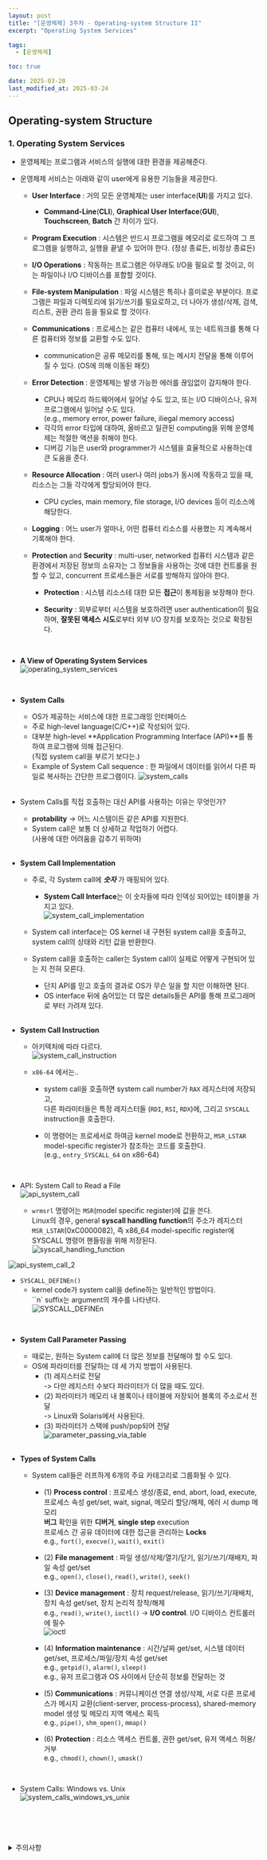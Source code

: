 ```yaml
---
layout: post
title: "[운영체제] 3주차 - Operating-system Structure II"
excerpt: "Operating System Services"

tags:
  - [운영체제]

toc: true

date: 2025-03-20
last_modified_at: 2025-03-24
---
```

## Operating-system Structure
### 1. Operating System Services  
- 운영체제는 프로그램과 서비스의 실행에 대한 환경을 제공해준다.  

- 운영체제 서비스는 아래와 같이 user에게 유용한 기능들을 제공한다.  
  - **User Interface** : 거의 모든 운영체제는 user interface(**UI**)를 가지고 있다.  
    - **Command-Line**(**CLI**), **Graphical User Interface**(**GUI**), **Touchscreen**, **Batch** 간 차이가 있다.  

  - **Program Execution** : 시스템은 반드시 프로그램을 메모리로 로드하여 그 프로그램을 실행하고, 실행을 끝낼 수 있어야 한다. (정상 종료든, 비정상 종료든)  

  - **I/O Operations** : 작동하는 프로그램은 아무래도 I/O을 필요로 할 것이고, 이는 파일이나 I/O 디바이스를 포함할 것이다.  

  - **File-system Manipulation** : 파일 시스템은 특히나 흥미로운 부분이다. 프로그램은 파일과 디렉토리에 읽기/쓰기를 필요로하고, 더 나아가 생성/삭제, 검색, 리스트, 권환 관리 등을 필요로 할 것이다.  

  - **Communications** : 프로세스는 같은 컴퓨터 내에서, 또는 네트워크를 통해 다른 컴퓨터와 정보를 교환할 수도 있다.  
    - communication은 공류 메모리를 통해, 또는 메시지 전달을 통해 이루어질 수 있다. (OS에 의해 이동된 패킷)  

  - **Error Detection** : 운영체제는 발생 가능한 에러를 끊임없이 감지해야 한다.  
    - CPU나 메모리 하드웨어에서 일어날 수도 있고, 또는 I/O 디바이스나, 유저 프로그램에서 일어날 수도 있다.  
    (e.g., memory error, power failure, iliegal memory access)  
    - 각각의 error 타입에 대하여, 올바르고 일관된 computing을 위해 운영체제는 적절한 액션을 취해야 한다.  
    - 디버깅 기능은 user와 programmer가 시스템을 효율적으로 사용하는데 큰 도움을 준다.  

  - **Resource Allocation** : 여러 user나 여러 jobs가 동시에 작동하고 있을 때, 리소스는 그들 각각에게 할당되어야 한다.  
    - CPU cycles, main memory, file storage, I/O devices 등이 리소스에 해당한다.  

  - **Logging** : 어느 user가 얼마나, 어떤 컴퓨터 리소스를 사용했는 지 계속해서 기록해야 한다.    

  - **Protection** and **Security** : multi-user, networked 컴퓨터 시스템과 같은 환경에서 저장된 정보의 소유자는 그 정보들을 사용하는 것에 대한 컨트롤을 원할 수 있고, concurrent 프로세스들은 서로를 방해하지 않아야 한다.  

    - **Protection** : 시스템 리소스테 대한 모든 **접근**이 통제됨을 보장해야 한다.  

    - **Security** : 외부로부터 시스템을 보호하려면 user authentication이 필요하며, **잘못된 액세스 시도**로부터 외부 I/O 장치를 보호하는 것으로 확장된다.  

  <br>

- **A View of Operating System Services**  
![operating_system_services][def]  

  <br>

- **System Calls**
  - OS가 제공하는 서비스에 대한 프로그래밍 인터페이스  
  - 주로 high-level language(C/C++)로 작성되어 있다.
  - 대부분 high-level **Application Programming Interface (API)**를 통하여 프로그램에 의해 접근된다.  
  (직접 system call을 부르기 보다는.)  
  - Example of System Call sequence : 한 파일에서 데이터를 읽어서 다른 파일로 복사하는 간단한 프로그램이다.
  ![system_calls][def2]  

  <br>

- System Calls를 직접 호출하는 대신 API를 사용하는 이유는 무엇인가?  
  - **protability** -> 어느 시스템이든 같은 API를 지원한다.  
  - System call은 보통 더 상세하고 작업하기 어렵다.  
  (사용에 대한 어려움을 감추기 위하여)  

  <br>

- **System Call Implementation**  
  - 주로, 각 System call에 ***숫자*** 가 매핑되어 있다.  
    - **System Call Interface**는 이 숫자들에 따라 인덱싱 되어있는 테이블을 가지고 있다.  
  ![system_call_implementation][def3]  

  - System call interface는 OS kernel 내 구현된 system call을 호출하고, system call의 상태와 리턴 값을 반환한다.  

  - System call을 호출하는 caller는 System call이 실제로 어떻게 구현되어 있는 지 전혀 모른다.  
    - 단지 API를 믿고 호출의 결과로 OS가 무슨 일을 할 지만 이해하면 된다.
    - OS interface 뒤에 숨어있는 더 많은 details들은 API를 통해 프로그래머로 부터 가려져 있다.  

    <br>

- **System Call Instruction**  
  - 아키텍처에 따라 다르다.  
  ![system_call_instruction][def4]  

  - `x86-64` 에서는..
    - system call을 호출하면 system call number가 `RAX` 레지스터에 저장되고,  
    다른 파라미터들은 특정 레지스터들 (`RDI`, `RSI`, `RDX`)에, 그리고 `SYSCALL` instruction을 호출한다.  

    - 이 명령어는 프로세서로 하여금 kernel mode로 전환하고, `MSR_LSTAR` model-specific register가 참조하는 코드를 호출한다.  
    (e.g., `entry_SYSCALL_64` on x86-64)  

    <br>

- API: System Call to Read a File  
![api_system_call][def5]  
  - `wrmsrl` 명령어는 `MSR`(model specific register)에 값을 쓴다.  
  Linux의 경우, general **syscall handling function**의 주소가 레지스터 `MSR_LSTAR`(0xC0000082), 즉 x86_64 model-specific register에 SYSCALL 명령어 핸들링을 위해 저장된다.  
  ![syscall_handling_function][def6]  

![api_system_call_2][def7]  
  - `SYSCALL_DEFINEn()`
    - kernel code가 system call을 define하는 일반적인 방법이다.  
    ``n` suffix는 argument의 개수를 나타낸다.  
    ![SYSCALL_DEFINEn][def8]

  <br>  

- **System Call Parameter Passing**
  - 때로는, 원하는 System call에 더 많은 정보를 전달해야 할 수도 있다.  
  - OS에 파라미터를 전달하는 데 세 가지 방법이 사용된다.  
    - (1) 레지스터로 전달  
    -> 다만 레지스터 수보다 파라미터가 더 많을 때도 있다.  
    - (2) 파라미터가 메모리 내 블록이나 테이블에 저장되어 블록의 주소로서 전달  
    -> Linux와 Solaris에서 사용된다.  
    - (3) 파라미터가 스택에 push/pop되어 전달    
  ![parameter_passing_via_table][def9]  

  <br>

- **Types of System Calls**
  - System call들은 러프하게 6개의 주요 카테고리로 그룹화될 수 있다.  
    - (1) **Process control** : 프로세스 생성/종료, end, abort, load, execute, 프로세스 속성 get/set, wait, signal, 메모리 할당/해제, 에러 시 dump 메모리  
    **버그** 확인을 위한 **디버거**, **single step** execution  
    프로세스 간 공유 데이터에 대한 접근을 관리하는 **Locks**  
    e.g., `fort()`, `execve()`, `wait()`, `exit()`  

    - (2) **File management** : 파일 생성/삭제/열기/닫기, 읽기/쓰기/재배치, 파일 속성 get/set  
    e.g., `open()`, `close()`, `read()`, `write()`, `seek()`  

    - (3) **Device management** : 장치 request/release, 읽기/쓰기/재배치, 장치 속성 get/set, 장치 논리적 장착/해제  
    e.g., `read()`, `write()`, `ioctl()` -> **I/O control**. I/O 디바이스 컨트롤러에 필수  
    ![ioctl][def10]  

    - (4) **Information maintenance** : 시간/날짜 get/set, 시스템 데이터 get/set, 프로세스/파일/장치 속성 get/set  
    e.g., `getpid()`, `alarm()`, `sleep()`  
    e.g., 유저 프로그램과 OS 사이에서 단순히 정보를 전달하는 것  

    - (5) **Communications** : 커뮤니케이션 연결 생성/삭제, 서로 다른 프로세스가 메시지 교환(client-server, process-process), shared-memory model 생성 및 메모리 지역 액세스 획득  
    e.g., `pipe()`, `shm_open()`, `mmap()`    

    - (6) **Protection** : 리소스 액세스 컨트롤, 권한 get/set, 유저 액세스 허용/거부  
    e.g., `chmod()`, `chown()`, `umask()`  

    <br>

- System Calls: Windows vs. Unix  
![system_calls_windows_vs_unix][def11]  

<br>
<br>
<br>
<br>
<details>
<summary>주의사항</summary>
<div markdown="1">  

이 포스팅은 강원대학교 송원준 교수님의 운영체제 수업을 들으며 내용을 정리 한 것입니다.  
수업 내용에 대한 저작권은 교수님께 있으니,  
다른 곳으로의 무분별한 내용 복사를 자제해 주세요.  

</div>
</details>

[def]: https://i.imgur.com/n9Tfvut.png
[def2]: https://i.imgur.com/sHWGcFg.png
[def3]: https://i.imgur.com/qU4VUGk.png
[def4]: https://i.imgur.com/VcrUPx9.png
[def5]: https://i.imgur.com/YeSjZYn.png
[def6]: https://i.imgur.com/tf9zVmO.png
[def7]: https://i.imgur.com/vKlLcFD.png
[def8]: https://i.imgur.com/ae6URNN.png
[def9]: https://i.imgur.com/QFigEIe.png
[def10]: https://i.imgur.com/ZHSqGt5.png
[def11]: https://i.imgur.com/ehRon1F.png